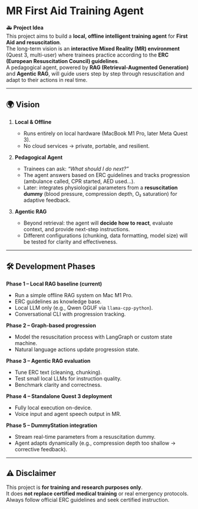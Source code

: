 # MR First Aid Training Agent

🚑 **Project Idea**  
This project aims to build a **local, offline intelligent training agent** for **First Aid and resuscitation**.  
The long-term vision is an **interactive Mixed Reality (MR) environment** (Quest 3, multi-user) where trainees practice according to the **ERC (European Resuscitation Council) guidelines**.  
A pedagogical agent, powered by **RAG (Retrieval-Augmented Generation)** and **Agentic RAG**, will guide users step by step through resuscitation and adapt to their actions in real time.

---

## 🌍 Vision

1. **Local & Offline**  
   - Runs entirely on local hardware (MacBook M1 Pro, later Meta Quest 3).  
   - No cloud services → private, portable, and resilient.  

2. **Pedagogical Agent**  
   - Trainees can ask: *“What should I do next?”*  
   - The agent answers based on ERC guidelines and tracks progression (ambulance called, CPR started, AED used…).  
   - Later: integrates physiological parameters from a **resuscitation dummy** (blood pressure, compression depth, O₂ saturation) for adaptive feedback.  

3. **Agentic RAG**  
   - Beyond retrieval: the agent will **decide how to react**, evaluate context, and provide next-step instructions.  
   - Different configurations (chunking, data formatting, model size) will be tested for clarity and effectiveness.  

---

## 🛠️ Development Phases

**Phase 1 – Local RAG baseline (current)**  
- Run a simple offline RAG system on Mac M1 Pro.  
- ERC guidelines as knowledge base.  
- Local LLM only (e.g., Qwen GGUF via `llama-cpp-python`).  
- Conversational CLI with progression tracking.  

**Phase 2 – Graph-based progression**  
- Model the resuscitation process with LangGraph or custom state machine.  
- Natural language actions update progression state.  

**Phase 3 – Agentic RAG evaluation**  
- Tune ERC text (cleaning, chunking).  
- Test small local LLMs for instruction quality.  
- Benchmark clarity and correctness.  

**Phase 4 – Standalone Quest 3 deployment**  
- Fully local execution on-device.  
- Voice input and agent speech output in MR.  

**Phase 5 – DummyStation integration**  
- Stream real-time parameters from a resuscitation dummy.  
- Agent adapts dynamically (e.g., compression depth too shallow → corrective feedback).  

---

## ⚠️ Disclaimer

This project is **for training and research purposes only**.  
It does **not replace certified medical training** or real emergency protocols.  
Always follow official ERC guidelines and seek certified instruction.  
